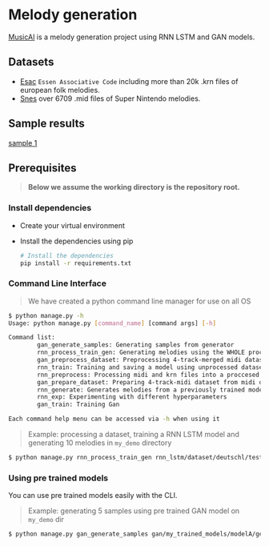 # Melody generation

[MusicAI](https://github.com/LiorSherman/236502) is a melody generation project using RNN LSTM and GAN models.

## Datasets

- [Esac](http://www.esac-data.org) `Essen Associative Code` including more than 20k .krn files of european folk melodies.
- [Snes](https://www.vgmusic.com/music/console/nintendo/snes/) over 6709 .mid files of Super Nintendo melodies.

## Sample results
[sample 1](https://www.youtube.com/watch?v=dQw4w9WgXcQ)


## Prerequisites

> __Below we assume the working directory is the repository root.__

### Install dependencies

- Create your virtual environment
- Install the dependencies using pip

  ```sh
  # Install the dependencies
  pip install -r requirements.txt
  ```

### Command Line Interface

> We have created a python command line manager for use on all OS

```sh
$ python manage.py -h
Usage: python manage.py [command_name] [command args] [-h]

Command list: 
        gan_generate_samples: Generating samples from generator
        rnn_process_train_gen: Generating melodies using the WHOLE process of pre processing training and generating
        gan_preprocess_dataset: Preprocessing 4-track-merged midi dataset to npy file
        rnn_train: Training and saving a model using unprocessed dataset
        rnn_preprocess: Processing midi and krn files into a proccesed .npy and mapping.json files
        gan_prepare_dataset: Preparing 4-track-midi dataset from midi dataset
        rnn_generate: Generates melodies from a previously trained model
        rnn_exp: Experimenting with different hyperparameters
        gan_train: Training Gan

Each command help menu can be accessed via -h when using it
```
> Example: processing a dataset, training a RNN LSTM model and generating 10 melodies in `my_demo` directory

```sh
$ python manage.py rnn_process_train_gen rnn_lstm/dataset/deutschl/test my_demo --num 10 --epochs 50
```

### Using pre trained models

You can use pre trained models easily with the CLI.

> Example: generating 5 samples using pre trained GAN model on `my_demo` dir

```sh
$ python manage.py gan_generate_samples gan/my_trained_models/modelA/generator_e20_s79.pt my_demo --num 5
```

